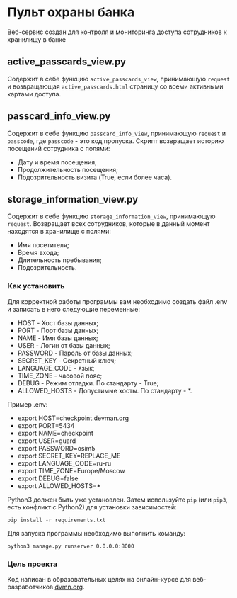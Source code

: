 # Пульт охраны банка

Веб-сервис создан для контроля и мониторинга доступа сотрудников к хранилищу в банке

## active_passcards_view.py

Содержит в себе функцию `active_passcards_view`, принимающую `request` и возвращающая `active_passcards.html` страницу со всеми активными картами доступа.

## passcard_info_view.py

Содержит в себе функцию `passcard_info_view`, принимающую `request` и `passcode`, где `passcode` - это код пропуска. Скрипт возвращает историю посещений сотрудника с полями:

- Дату и время посещения;
- Продолжительность посещения;
- Подозрительность визита (True, если более часа).

## storage_information_view.py

Содержит в себе функцию `storage_information_view`, принимающую `request`. Возвращает всех сотрудников, которые в данный момент находятся в хранилище с полями:

- Имя посетителя;
- Время входа;
- Длительность пребывания;
- Подозрительность.

### Как установить

Для корректной работы программы вам необходимо создать файл .env и записать в него следующие переменные:

- HOST - Хост базы данных;
- PORT - Порт базы данных;
- NAME - Имя базы данных;
- USER - Логин от базы данных;
- PASSWORD - Пароль от базы данных;
- SECRET_KEY - Секретный ключ;
- LANGUAGE_CODE - язык;
- TIME_ZONE - часовой пояс;
- DEBUG - Режим отладки. По стандарту - True;
- ALLOWED_HOSTS - Допустимые хосты. По стандарту - *.

Пример .env:

- export HOST=checkpoint.devman.org
- export PORT=5434
- export NAME=checkpoint
- export USER=guard
- export PASSWORD=osim5
- export SECRET_KEY=REPLACE_ME
- export LANGUAGE_CODE=ru-ru
- export TIME_ZONE=Europe/Moscow
- export DEBUG=false
- export ALLOWED_HOSTS=*

Python3 должен быть уже установлен. 
Затем используйте `pip` (или `pip3`, есть конфликт с Python2) для установки зависимостей:
```
pip install -r requirements.txt
```
Для запуска программы необходимо выполнить команду:

```
python3 manage.py runserver 0.0.0.0:8000
```

### Цель проекта

Код написан в образовательных целях на онлайн-курсе для веб-разработчиков [dvmn.org](https://dvmn.org/).
